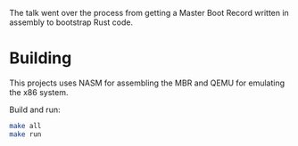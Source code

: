 The talk went over the process from getting a Master Boot Record written in assembly to bootstrap Rust code.

# Building

This projects uses NASM for assembling the MBR and QEMU for emulating the x86
system.

Build and run:

```bash
make all
make run
```
